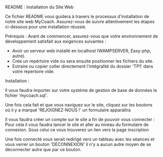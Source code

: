 README : Installation du Site Web

Ce fichier README vous guidera à travers le processus d'installation de notre site web MyCoach. Assurez-vous de suivre attentivement les étapes ci-dessous pour une installation réussie.

Prérequis :
Avant de commencer, assurez-vous que votre environnement de développement satisfait aux exigences suivantes :

- Avoir un serveur web installé en localhost (WAMPSERVER, Easy-php, autre).
- Crée un repértoire vide ou sera ensuite positionner les fichiers du site.
- Extraire ou copier coller directement l'intégralité du dossier 'TP1' dans votre repertoire vide.

Installation :

Il vous faudra importer sur votre systéme de gestion de base de données le fichier ‘mycoach.sql'.

Une fois cela fait et que vous naviguez sur le site, cliquez sur les boutons où il y a marqué 'REJOIGNEZ-NOUS !' un formulaire apparaîtra

Il vous faudra créer un compte sur le site a fin de pouvoir vous connecter :
	Pour cela il vous faudra lancer le site et aller au niveau du formulaire de connexion. Sous celui ce vous trouverez un lien vers la page inscription 

Une fois connecté vous serait redirigé vers un tableau avec les séances et vous verrer un bouton 'DÉCONNEXION' il n'y a aucun autre moyen de se déconnecter autre que par ce bouton.
